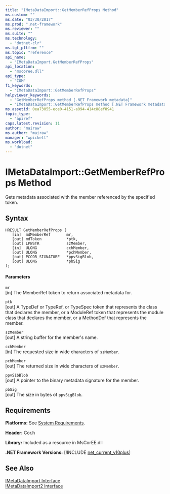 ```yaml
---
title: "IMetaDataImport::GetMemberRefProps Method"
ms.custom: ""
ms.date: "03/30/2017"
ms.prod: ".net-framework"
ms.reviewer: ""
ms.suite: ""
ms.technology: 
  - "dotnet-clr"
ms.tgt_pltfrm: ""
ms.topic: "reference"
api_name: 
  - "IMetaDataImport.GetMemberRefProps"
api_location: 
  - "mscoree.dll"
api_type: 
  - "COM"
f1_keywords: 
  - "IMetaDataImport::GetMemberRefProps"
helpviewer_keywords: 
  - "GetMemberRefProps method [.NET Framework metadata]"
  - "IMetaDataImport::GetMemberRefProps method [.NET Framework metadata]"
ms.assetid: 0ea73055-ece0-4151-a094-414c88ef8941
topic_type: 
  - "apiref"
caps.latest.revision: 11
author: "mairaw"
ms.author: "mairaw"
manager: "wpickett"
ms.workload: 
  - "dotnet"
---
```

# IMetaDataImport::GetMemberRefProps Method
Gets metadata associated with the member referenced by the specified token.  
  
## Syntax  
  
```  
HRESULT GetMemberRefProps (  
   [in]  mdMemberRef       mr,   
   [out] mdToken           *ptk,   
   [out] LPWSTR            szMember,   
   [in]  ULONG             cchMember,   
   [out] ULONG             *pchMember,   
   [out] PCCOR_SIGNATURE   *ppvSigBlob,   
   [out] ULONG             *pbSig   
);  
```  
  
#### Parameters  
 `mr`  
 [in] The MemberRef token to return associated metadata for.  
  
 `ptk`  
 [out] A TypeDef or TypeRef, or TypeSpec token that represents the class that declares the member, or a ModuleRef token that represents the module class that declares the member, or a MethodDef that represents the member.  
  
 `szMember`  
 [out] A string buffer for the member's name.  
  
 `cchMember`  
 [in] The requested size in wide characters of `szMember`.  
  
 `pchMember`  
 [out] The returned size in wide characters of `szMember`.  
  
 `ppvSibBlob`  
 [out] A pointer to the binary metadata signature for the member.  
  
 `pbSig`  
 [out] The size in bytes of `ppvSigBlob`.  
  
## Requirements  
 **Platforms:** See [System Requirements](../../../../docs/framework/get-started/system-requirements.md).  
  
 **Header:** Cor.h  
  
 **Library:** Included as a resource in MsCorEE.dll  
  
 **.NET Framework Versions:** [!INCLUDE [net_current_v10plus](../../../../includes/net-current-v10plus-md.md)]  
  
## See Also  
 [IMetaDataImport Interface](../../../../docs/framework/unmanaged-api/metadata/imetadataimport-interface.md)  
 [IMetaDataImport2 Interface](../../../../docs/framework/unmanaged-api/metadata/imetadataimport2-interface.md)
